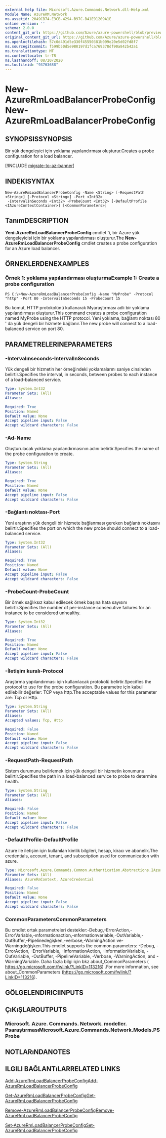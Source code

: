 ```yaml
---
external help file: Microsoft.Azure.Commands.Network.dll-Help.xml
Module Name: AzureRM.Network
ms.assetid: 2049CB74-E3CB-4294-B97C-B41E91209A1E
online version: ''
schema: 2.0.0
content_git_url: https://github.com/Azure/azure-powershell/blob/preview/src/ResourceManager/Network/Commands.Network/help/New-AzureRmLoadBalancerProbeConfig.md
original_content_git_url: https://github.com/Azure/azure-powershell/blob/preview/src/ResourceManager/Network/Commands.Network/help/New-AzureRmLoadBalancerProbeConfig.md
ms.openlocfilehash: 57c0d491d5e330f45550381b099e20e5d02fd8f7
ms.sourcegitcommit: f599b50d5e980197d1fca769378df90a842b42a1
ms.translationtype: MT
ms.contentlocale: tr-TR
ms.lasthandoff: 08/20/2020
ms.locfileid: "93763688"
---
```

# <span data-ttu-id="a8b78-101">New-AzureRmLoadBalancerProbeConfig</span><span class="sxs-lookup"><span data-stu-id="a8b78-101">New-AzureRmLoadBalancerProbeConfig</span></span>

## <span data-ttu-id="a8b78-102">SYNOPSIS</span><span class="sxs-lookup"><span data-stu-id="a8b78-102">SYNOPSIS</span></span>
<span data-ttu-id="a8b78-103">Bir yük dengeleyici için yoklama yapılandırması oluşturur.</span><span class="sxs-lookup"><span data-stu-id="a8b78-103">Creates a probe configuration for a load balancer.</span></span>

[!INCLUDE [migrate-to-az-banner](../../includes/migrate-to-az-banner.md)]

## <span data-ttu-id="a8b78-104">INDEKI</span><span class="sxs-lookup"><span data-stu-id="a8b78-104">SYNTAX</span></span>

```
New-AzureRmLoadBalancerProbeConfig -Name <String> [-RequestPath <String>] [-Protocol <String>] -Port <Int32>
 -IntervalInSeconds <Int32> -ProbeCount <Int32> [-DefaultProfile <IAzureContextContainer>] [<CommonParameters>]
```

## <span data-ttu-id="a8b78-105">Tanım</span><span class="sxs-lookup"><span data-stu-id="a8b78-105">DESCRIPTION</span></span>
<span data-ttu-id="a8b78-106">**Yeni-AzureRmLoadBalancerProbeConfig** cmdlet 'i, bir Azure yük dengeleyicisi için bir yoklama yapılandırması oluşturur.</span><span class="sxs-lookup"><span data-stu-id="a8b78-106">The **New-AzureRmLoadBalancerProbeConfig** cmdlet creates a probe configuration for an Azure load balancer.</span></span>

## <span data-ttu-id="a8b78-107">ÖRNEKLERDEN</span><span class="sxs-lookup"><span data-stu-id="a8b78-107">EXAMPLES</span></span>

### <span data-ttu-id="a8b78-108">Örnek 1: yoklama yapılandırması oluşturma</span><span class="sxs-lookup"><span data-stu-id="a8b78-108">Example 1: Create a probe configuration</span></span>
```
PS C:\>New-AzureRmLoadBalancerProbeConfig -Name "MyProbe" -Protocol "http" -Port 80 -IntervalInSeconds 15 -ProbeCount 15
```

<span data-ttu-id="a8b78-109">Bu komut, HTTP protokolünü kullanarak Myaraştırması adlı bir yoklama yapılandırması oluşturur.</span><span class="sxs-lookup"><span data-stu-id="a8b78-109">This command creates a probe configuration named MyProbe using the HTTP protocol.</span></span>
<span data-ttu-id="a8b78-110">Yeni yoklama, bağlantı noktası 80 ' da yük dengeli bir hizmete bağlanır.</span><span class="sxs-lookup"><span data-stu-id="a8b78-110">The new probe will connect to a load-balanced service on port 80.</span></span>

## <span data-ttu-id="a8b78-111">PARAMETRELERINE</span><span class="sxs-lookup"><span data-stu-id="a8b78-111">PARAMETERS</span></span>

### <span data-ttu-id="a8b78-112">-Intervalınseconds</span><span class="sxs-lookup"><span data-stu-id="a8b78-112">-IntervalInSeconds</span></span>
<span data-ttu-id="a8b78-113">Yük dengeli bir hizmetin her örneğindeki yoklamalarını saniye cinsinden belirtir.</span><span class="sxs-lookup"><span data-stu-id="a8b78-113">Specifies the interval, in seconds, between probes to each instance of a load-balanced service.</span></span>

```yaml
Type: System.Int32
Parameter Sets: (All)
Aliases: 

Required: True
Position: Named
Default value: None
Accept pipeline input: False
Accept wildcard characters: False
```

### <span data-ttu-id="a8b78-114">-Ad</span><span class="sxs-lookup"><span data-stu-id="a8b78-114">-Name</span></span>
<span data-ttu-id="a8b78-115">Oluşturulacak yoklama yapılandırmasının adını belirtir.</span><span class="sxs-lookup"><span data-stu-id="a8b78-115">Specifies the name of the probe configuration to create.</span></span>

```yaml
Type: System.String
Parameter Sets: (All)
Aliases: 

Required: True
Position: Named
Default value: None
Accept pipeline input: False
Accept wildcard characters: False
```

### <span data-ttu-id="a8b78-116">-Bağlantı noktası</span><span class="sxs-lookup"><span data-stu-id="a8b78-116">-Port</span></span>
<span data-ttu-id="a8b78-117">Yeni araştırın yük dengeli bir hizmete bağlanması gereken bağlantı noktasını belirtir.</span><span class="sxs-lookup"><span data-stu-id="a8b78-117">Specifies the port on which the new probe should connect to a load-balanced service.</span></span>

```yaml
Type: System.Int32
Parameter Sets: (All)
Aliases: 

Required: True
Position: Named
Default value: None
Accept pipeline input: False
Accept wildcard characters: False
```

### <span data-ttu-id="a8b78-118">-ProbeCount</span><span class="sxs-lookup"><span data-stu-id="a8b78-118">-ProbeCount</span></span>
<span data-ttu-id="a8b78-119">Bir örnek sağlıksız kabul edilecek örnek başına hata sayısını belirtir.</span><span class="sxs-lookup"><span data-stu-id="a8b78-119">Specifies the number of per-instance consecutive failures for an instance to be considered unhealthy.</span></span>

```yaml
Type: System.Int32
Parameter Sets: (All)
Aliases: 

Required: True
Position: Named
Default value: None
Accept pipeline input: False
Accept wildcard characters: False
```

### <span data-ttu-id="a8b78-120">-İletişim kuralı</span><span class="sxs-lookup"><span data-stu-id="a8b78-120">-Protocol</span></span>
<span data-ttu-id="a8b78-121">Araştırma yapılandırması için kullanılacak protokolü belirtir.</span><span class="sxs-lookup"><span data-stu-id="a8b78-121">Specifies the protocol to use for the probe configuration.</span></span>
<span data-ttu-id="a8b78-122">Bu parametre için kabul edilebilir değerler: TCP veya http.</span><span class="sxs-lookup"><span data-stu-id="a8b78-122">The acceptable values for this parameter are: Tcp or Http.</span></span>

```yaml
Type: System.String
Parameter Sets: (All)
Aliases: 
Accepted values: Tcp, Http

Required: False
Position: Named
Default value: None
Accept pipeline input: False
Accept wildcard characters: False
```

### <span data-ttu-id="a8b78-123">-RequestPath</span><span class="sxs-lookup"><span data-stu-id="a8b78-123">-RequestPath</span></span>
<span data-ttu-id="a8b78-124">Sistem durumunu belirlemek için yük dengeli bir hizmetin konumunu belirtir.</span><span class="sxs-lookup"><span data-stu-id="a8b78-124">Specifies the path in a load-balanced service to probe to determine health.</span></span>

```yaml
Type: System.String
Parameter Sets: (All)
Aliases: 

Required: False
Position: Named
Default value: None
Accept pipeline input: False
Accept wildcard characters: False
```

### <span data-ttu-id="a8b78-125">-DefaultProfile</span><span class="sxs-lookup"><span data-stu-id="a8b78-125">-DefaultProfile</span></span>
<span data-ttu-id="a8b78-126">Azure ile iletişim için kullanılan kimlik bilgileri, hesap, kiracı ve abonelik.</span><span class="sxs-lookup"><span data-stu-id="a8b78-126">The credentials, account, tenant, and subscription used for communication with azure.</span></span>

```yaml
Type: Microsoft.Azure.Commands.Common.Authentication.Abstractions.IAzureContextContainer
Parameter Sets: (All)
Aliases: AzureRmContext, AzureCredential

Required: False
Position: Named
Default value: None
Accept pipeline input: False
Accept wildcard characters: False
```

### <span data-ttu-id="a8b78-127">CommonParameters</span><span class="sxs-lookup"><span data-stu-id="a8b78-127">CommonParameters</span></span>
<span data-ttu-id="a8b78-128">Bu cmdlet ortak parametreleri destekler:-Debug,-ErrorAction,-ErrorVariable,-ınformationaction,-ınformationvariable,-OutVariable,-OutBuffer,-Pipelinedeğişken,-verbose,-WarningAction ve-Warningdeğişken.</span><span class="sxs-lookup"><span data-stu-id="a8b78-128">This cmdlet supports the common parameters: -Debug, -ErrorAction, -ErrorVariable, -InformationAction, -InformationVariable, -OutVariable, -OutBuffer, -PipelineVariable, -Verbose, -WarningAction, and -WarningVariable.</span></span> <span data-ttu-id="a8b78-129">Daha fazla bilgi için bkz about_CommonParameters ( https://go.microsoft.com/fwlink/?LinkID=113216) .</span><span class="sxs-lookup"><span data-stu-id="a8b78-129">For more information, see about_CommonParameters (https://go.microsoft.com/fwlink/?LinkID=113216).</span></span>

## <span data-ttu-id="a8b78-130">GÖLGELENDIRICI</span><span class="sxs-lookup"><span data-stu-id="a8b78-130">INPUTS</span></span>

## <span data-ttu-id="a8b78-131">ÇıKıŞLAR</span><span class="sxs-lookup"><span data-stu-id="a8b78-131">OUTPUTS</span></span>

### <span data-ttu-id="a8b78-132">Microsoft. Azure. Commands. Network. modeller. Psaraştırması</span><span class="sxs-lookup"><span data-stu-id="a8b78-132">Microsoft.Azure.Commands.Network.Models.PSProbe</span></span>

## <span data-ttu-id="a8b78-133">NOTLARıNDA</span><span class="sxs-lookup"><span data-stu-id="a8b78-133">NOTES</span></span>

## <span data-ttu-id="a8b78-134">ILGILI BAĞLANTıLAR</span><span class="sxs-lookup"><span data-stu-id="a8b78-134">RELATED LINKS</span></span>

[<span data-ttu-id="a8b78-135">Add-AzureRmLoadBalancerProbeConfig</span><span class="sxs-lookup"><span data-stu-id="a8b78-135">Add-AzureRmLoadBalancerProbeConfig</span></span>](./Add-AzureRmLoadBalancerProbeConfig.md)

[<span data-ttu-id="a8b78-136">Get-AzureRmLoadBalancerProbeConfig</span><span class="sxs-lookup"><span data-stu-id="a8b78-136">Get-AzureRmLoadBalancerProbeConfig</span></span>](./Get-AzureRmLoadBalancerProbeConfig.md)

[<span data-ttu-id="a8b78-137">Remove-AzureRmLoadBalancerProbeConfig</span><span class="sxs-lookup"><span data-stu-id="a8b78-137">Remove-AzureRmLoadBalancerProbeConfig</span></span>](./Remove-AzureRmLoadBalancerProbeConfig.md)

[<span data-ttu-id="a8b78-138">Set-AzureRmLoadBalancerProbeConfig</span><span class="sxs-lookup"><span data-stu-id="a8b78-138">Set-AzureRmLoadBalancerProbeConfig</span></span>](./Set-AzureRmLoadBalancerProbeConfig.md)


